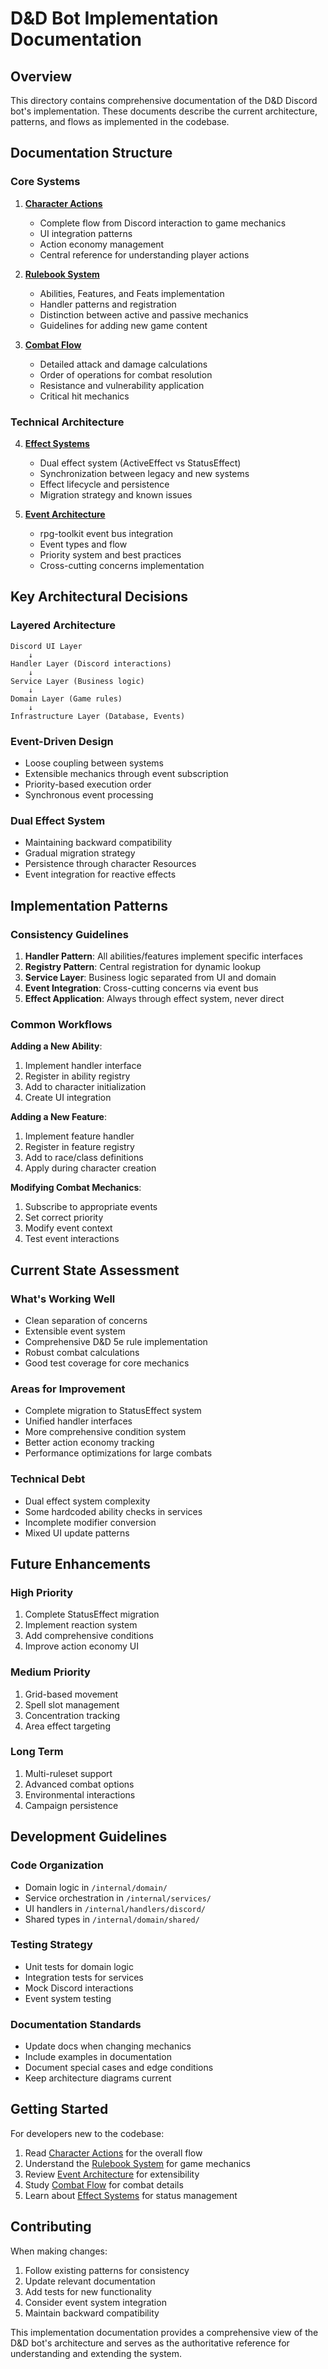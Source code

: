# D&D Bot Implementation Documentation

## Overview

This directory contains comprehensive documentation of the D&D Discord bot's implementation. These documents describe the current architecture, patterns, and flows as implemented in the codebase.

## Documentation Structure

### Core Systems

1. **[Character Actions](./character-actions.md)**
   - Complete flow from Discord interaction to game mechanics
   - UI integration patterns
   - Action economy management
   - Central reference for understanding player actions

2. **[Rulebook System](./rulebook-system.md)**
   - Abilities, Features, and Feats implementation
   - Handler patterns and registration
   - Distinction between active and passive mechanics
   - Guidelines for adding new game content

3. **[Combat Flow](./combat-flow.md)**
   - Detailed attack and damage calculations
   - Order of operations for combat resolution
   - Resistance and vulnerability application
   - Critical hit mechanics

### Technical Architecture

4. **[Effect Systems](./effect-systems.md)**
   - Dual effect system (ActiveEffect vs StatusEffect)
   - Synchronization between legacy and new systems
   - Effect lifecycle and persistence
   - Migration strategy and known issues

5. **[Event Architecture](./event-architecture.md)**
   - rpg-toolkit event bus integration
   - Event types and flow
   - Priority system and best practices
   - Cross-cutting concerns implementation

## Key Architectural Decisions

### Layered Architecture
```
Discord UI Layer
    ↓
Handler Layer (Discord interactions)
    ↓
Service Layer (Business logic)
    ↓
Domain Layer (Game rules)
    ↓
Infrastructure Layer (Database, Events)
```

### Event-Driven Design
- Loose coupling between systems
- Extensible mechanics through event subscription
- Priority-based execution order
- Synchronous event processing

### Dual Effect System
- Maintaining backward compatibility
- Gradual migration strategy
- Persistence through character Resources
- Event integration for reactive effects

## Implementation Patterns

### Consistency Guidelines

1. **Handler Pattern**: All abilities/features implement specific interfaces
2. **Registry Pattern**: Central registration for dynamic lookup
3. **Service Layer**: Business logic separated from UI and domain
4. **Event Integration**: Cross-cutting concerns via event bus
5. **Effect Application**: Always through effect system, never direct

### Common Workflows

**Adding a New Ability**:
1. Implement handler interface
2. Register in ability registry
3. Add to character initialization
4. Create UI integration

**Adding a New Feature**:
1. Implement feature handler
2. Register in feature registry
3. Add to race/class definitions
4. Apply during character creation

**Modifying Combat Mechanics**:
1. Subscribe to appropriate events
2. Set correct priority
3. Modify event context
4. Test event interactions

## Current State Assessment

### What's Working Well
- Clean separation of concerns
- Extensible event system
- Comprehensive D&D 5e rule implementation
- Robust combat calculations
- Good test coverage for core mechanics

### Areas for Improvement
- Complete migration to StatusEffect system
- Unified handler interfaces
- More comprehensive condition system
- Better action economy tracking
- Performance optimizations for large combats

### Technical Debt
- Dual effect system complexity
- Some hardcoded ability checks in services
- Incomplete modifier conversion
- Mixed UI update patterns

## Future Enhancements

### High Priority
1. Complete StatusEffect migration
2. Implement reaction system
3. Add comprehensive conditions
4. Improve action economy UI

### Medium Priority
1. Grid-based movement
2. Spell slot management
3. Concentration tracking
4. Area effect targeting

### Long Term
1. Multi-ruleset support
2. Advanced combat options
3. Environmental interactions
4. Campaign persistence

## Development Guidelines

### Code Organization
- Domain logic in `/internal/domain/`
- Service orchestration in `/internal/services/`
- UI handlers in `/internal/handlers/discord/`
- Shared types in `/internal/domain/shared/`

### Testing Strategy
- Unit tests for domain logic
- Integration tests for services
- Mock Discord interactions
- Event system testing

### Documentation Standards
- Update docs when changing mechanics
- Include examples in documentation
- Document special cases and edge conditions
- Keep architecture diagrams current

## Getting Started

For developers new to the codebase:

1. Read [Character Actions](./character-actions.md) for the overall flow
2. Understand the [Rulebook System](./rulebook-system.md) for game mechanics
3. Review [Event Architecture](./event-architecture.md) for extensibility
4. Study [Combat Flow](./combat-flow.md) for combat details
5. Learn about [Effect Systems](./effect-systems.md) for status management

## Contributing

When making changes:
1. Follow existing patterns for consistency
2. Update relevant documentation
3. Add tests for new functionality
4. Consider event system integration
5. Maintain backward compatibility

This implementation documentation provides a comprehensive view of the D&D bot's architecture and serves as the authoritative reference for understanding and extending the system.